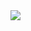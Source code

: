 <img src="https://capsule-render.vercel.app/api?type=soft&color=gradient,&height=300&section=header&text=LeeDogun&fontSize=90" />
